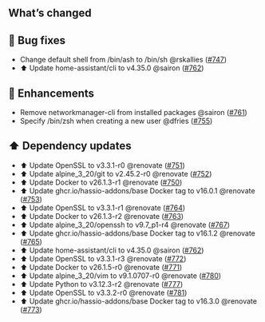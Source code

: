 ## What’s changed

## 🐛 Bug fixes

- Change default shell from /bin/ash to /bin/sh @rskallies ([#747](https://github.com/hassio-addons/addon-ssh/pull/747))
- ⬆️ Update home-assistant/cli to v4.35.0 @sairon ([#762](https://github.com/hassio-addons/addon-ssh/pull/762))

## 🚀 Enhancements

- Remove networkmanager-cli from installed packages @sairon ([#761](https://github.com/hassio-addons/addon-ssh/pull/761))
- Specify /bin/zsh when creating a new user @dfries ([#755](https://github.com/hassio-addons/addon-ssh/pull/755))

## ⬆️ Dependency updates

- ⬆️ Update OpenSSL to v3.3.1-r0 @renovate ([#751](https://github.com/hassio-addons/addon-ssh/pull/751))
- ⬆️ Update alpine_3_20/git to v2.45.2-r0 @renovate ([#752](https://github.com/hassio-addons/addon-ssh/pull/752))
- ⬆️ Update Docker to v26.1.3-r1 @renovate ([#750](https://github.com/hassio-addons/addon-ssh/pull/750))
- ⬆️ Update ghcr.io/hassio-addons/base Docker tag to v16.0.1 @renovate ([#753](https://github.com/hassio-addons/addon-ssh/pull/753))
- ⬆️ Update OpenSSL to v3.3.1-r1 @renovate ([#764](https://github.com/hassio-addons/addon-ssh/pull/764))
- ⬆️ Update Docker to v26.1.3-r2 @renovate ([#763](https://github.com/hassio-addons/addon-ssh/pull/763))
- ⬆️ Update alpine_3_20/openssh to v9.7_p1-r4 @renovate ([#767](https://github.com/hassio-addons/addon-ssh/pull/767))
- ⬆️ Update ghcr.io/hassio-addons/base Docker tag to v16.1.2 @renovate ([#765](https://github.com/hassio-addons/addon-ssh/pull/765))
- ⬆️ Update home-assistant/cli to v4.35.0 @sairon ([#762](https://github.com/hassio-addons/addon-ssh/pull/762))
- ⬆️ Update OpenSSL to v3.3.1-r3 @renovate ([#772](https://github.com/hassio-addons/addon-ssh/pull/772))
- ⬆️ Update Docker to v26.1.5-r0 @renovate ([#771](https://github.com/hassio-addons/addon-ssh/pull/771))
- ⬆️ Update alpine_3_20/vim to v9.1.0707-r0 @renovate ([#780](https://github.com/hassio-addons/addon-ssh/pull/780))
- ⬆️ Update Python to v3.12.3-r2 @renovate ([#777](https://github.com/hassio-addons/addon-ssh/pull/777))
- ⬆️ Update OpenSSL to v3.3.2-r0 @renovate ([#781](https://github.com/hassio-addons/addon-ssh/pull/781))
- ⬆️ Update ghcr.io/hassio-addons/base Docker tag to v16.3.0 @renovate ([#773](https://github.com/hassio-addons/addon-ssh/pull/773))
